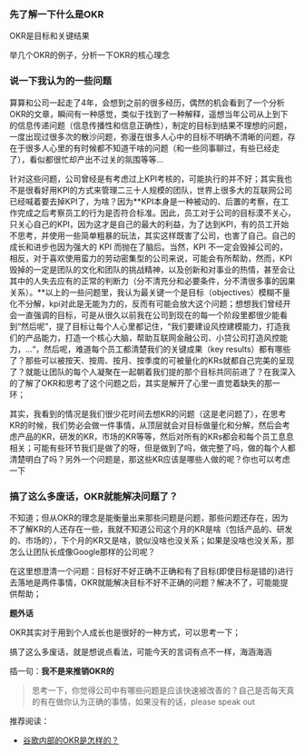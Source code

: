 ### 先了解一下什么是OKR

OKR是目标和关键结果



举几个OKR的例子，分析一下OKR的核心理念

### 说一下我认为的一些问题

算算和公司一起走了4年，会想到之前的很多经历，偶然的机会看到了一个分析OKR的文章，瞬间有一种感觉，类似于找到了一种解释，遥想当年公司从上到下的信息传递问题（信息传播性和信息正确性），制定的目标到结果不理想的问题，一度出现过很多次的散沙问题，弥漫在很多人心中的目标不明确不清晰的问题，存在于很多人心里的有时候都不知道干啥的问题（和一些同事聊过，有些已经走了），看似都很忙却产出不过关的氛围等等...

针对这些问题，公司曾经是有考虑过上KPI考核的，可能执行的并不好；其实我也不是很看好用KPI的方式来管理二三十人规模的团队，世界上很多大的互联网公司已经喊着要去掉KPI了，为啥？因为**KPI本身是一种被动的、后置的考察，在工作完成之后考察员工的行为是否符合标准。因此，员工对于公司的目标漠不关心，只关心自己的KPI，因为这才是自己的最大的利益，为了达到KPI，有的员工开始不思考，并使用一些简单粗暴的玩法，其实这样既害了公司，也害了自己。自己的成长和进步也因为强大的 KPI 而抛在了脑后。当然，KPI 不一定会毁掉公司的，相反，对于喜欢使用蛮力的劳动密集型的公司来说，可能会有所帮助，然而，KPI毁掉的一定是团队的文化和团队的挑战精神，以及创新和对事业的热情，甚至会让其中的人失去应有的正常的判断力（分不清充分和必要条件，分不清很多事的因果关系）。**以上的一些问题里，我认为最关键一个是目标（objectives）模糊不量化不分解，kpi对此是无能为力的，反而有可能会放大这个问题；想想我们曾经开会一直强调的目标，可是从很久以前我在公司到现在的每一个阶段里都很少能看到“然后呢”，提了目标让每个人心里都记住，“我们要建设风控建模能力，打造我们的产品能力，打造一个核心大脑，帮助互联网金融公司、小贷公司打造风控能力，...“，然后呢，难道每个员工都清楚我们的关键成果（key results）都有哪些了？那些可以被按天、按周、按月、按季度的可被量化的KRs就都自己完美的呈现了？就能让团队的每个人凝聚在一起朝着我们提的那个目标共同前进了？在我深入的了解了OKR和思考了这个问题之后，其实是解开了心里一直觉着缺失的那一环；

其实，我看到的情况是我们很少花时间去想KR的问题（这是老问题了），在思考KR的时候，我们势必会做一件事情，从顶层就会对目标做量化和分解，然后会考虑产品的KR，研发的KR，市场的KR等等，然后对所有的KRs都会和每个员工息息相关；可能有些环节我们是做了的呀，但是做到了吗，做完整了吗，做的每个人都清楚明白了吗？另外一个问题是，那这些KR应该是哪些人做的呢？你也可以考虑一下

### 搞了这么多废话，OKR就能解决问题了？

不知道；但从OKR的理念是能衡量出来那些问题是问题，那些问题还存在，因为不了解KR的人还存在一些，我就不知道公司这个月的KR是啥（包括产品的、研发的、市场的），下个月的KR又是啥，貌似没啥也没关系；如果是没啥也没关系，那怎么让团队长成像Google那样的公司呢？

在这里想澄清一个问题：目标好不好正确不正确和有了目标\(即使目标是错的\)进行去落地是两件事情，OKR就能解决目标不好不正确的问题？解决不了，可能能提供帮助；

**题外话**

OKR其实对于用到个人成长也是很好的一种方式，可以思考一下；

搞了这么多废话，就是想说点看法，可能今天的言词有点不一样，海涵海涵

插一句：**我不是来推销OKR的**

> 思考一下，你觉得公司中有哪些问题是应该快速被改善的？自己是否每天真的有在做你认为正确的事情，如果没有的话，please speak out

推荐阅读：

* [谷歌内部的OKR是怎样的？](https://www.zhihu.com/question/22471467)



